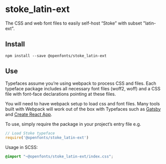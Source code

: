 
# stoke_latin-ext

The CSS and web font files to easily self-host “Stoke” with subset "latin-ext".

## Install

`npm install --save @openfonts/stoke_latin-ext`

## Use

Typefaces assume you’re using webpack to process CSS and files. Each typeface
package includes all necessary font files (woff2, woff) and a CSS file with
font-face declarations pointing at these files.

You will need to have webpack setup to load css and font files. Many tools built
with Webpack will work out of the box with Typefaces such as [Gatsby](https://github.com/gatsbyjs/gatsby)
and [Create React App](https://github.com/facebookincubator/create-react-app).

To use, simply require the package in your project’s entry file e.g.

```javascript
// Load Stoke typeface
require('@openfonts/stoke_latin-ext')
```

Usage in SCSS:
```scss
@import "~@openfonts/stoke_latin-ext/index.css";
```
